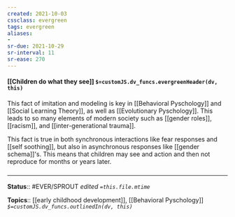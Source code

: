 ```yaml
---
created: 2021-10-03
cssclass: evergreen
tags: evergreen
aliases:
- 
sr-due: 2021-10-29
sr-interval: 11
sr-ease: 270
---
```

#### [[Children do what they see]] `$=customJS.dv_funcs.evergreenHeader(dv, this)`

This fact of imitation and modeling is key in [[Behavioral Pyschology]] and [[Social Learning Theory]], as well as [[Evolutionary Pyschology]]. This leads to so many elements of modern society such as [[gender roles]], [[racism]], and [[inter-generational trauma]].

This fact is true in both synchronous interactions like fear responses and [[self soothing]], but also in asynchronous responses like [[gender schema]]'s. This means that children may see and action and then not reproduce for months or years later.

### <hr class="footnote"/>

**Status**:: #EVER/SPROUT 
*edited `=this.file.mtime`*

**Topics**:: [[early childhood development]], [[Behavioral Pyschology]]
*`$=customJS.dv_funcs.outlinedIn(dv, this)`*
